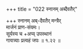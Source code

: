+++
title = "022 स्नानम् अब्दैवतैर्"

+++
स्नानम् अब्-दैवतैर् मन्त्रैर्  
मार्जनं प्राण-संयमः।  
सूर्यस्य च +अप्य् उपस्थानं  
गायत्र्याः प्रत्यहं जपः  ॥ १.२२ ॥